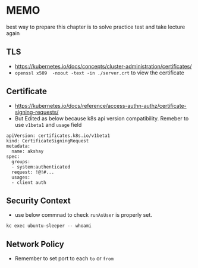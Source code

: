 # MEMO 
best way to prepare this chapter is to solve practice test and take lecture again 
## TLS
 - https://kubernetes.io/docs/concepts/cluster-administration/certificates/
 - ``openssl x509  -noout -text -in ./server.crt`` to view the certificate 

## Certificate
 - https://kubernetes.io/docs/reference/access-authn-authz/certificate-signing-requests/
 - But Edited as below because k8s api version compatibility. Remeber to use ``v1beta1`` and ``usage`` field
```
apiVersion: certificates.k8s.io/v1beta1
kind: CertificateSigningRequest
metadata:
  name: akshay
spec:
  groups:
  - system:authenticated
  request: !@!#...
  usages:
  - client auth
```

## Security Context
 - use below commnad to check ``runAsUser`` is properly set.
```
kc exec ubuntu-sleeper -- whoami
```

## Network Policy
 - Remember to set port to each ``to`` or ``from``